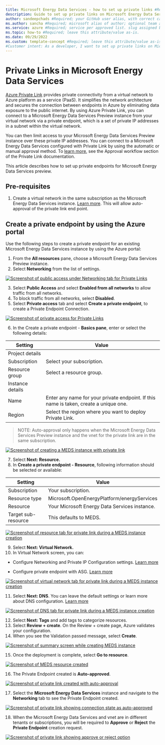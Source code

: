 ```yaml
---
title: Microsoft Energy Data Services - how to set up private links #Required; page title is displayed in search results. Include the brand.
description: Guide to set up private links on Microsoft Energy Data Services #Required; article description that is displayed in search results. 
author: sandeepchads #Required; your GitHub user alias, with correct capitalization.
ms.author: sancha #Required; microsoft alias of author; optional team alias.
ms.service: azure #Required; service per approved list. slug assigned by ACOM.
ms.topic: how-to #Required; leave this attribute/value as-is.
ms.date: 09/29/2022
ms.custom: template-concept #Required; leave this attribute/value as-is.
#Customer intent: As a developer, I want to set up private links on Microsoft Energy Data Services
---
```


# Private Links in Microsoft Energy Data Services
[Azure Private Link](https://azure.microsoft.com/services/private-link/) provides private connectivity from a virtual network to Azure platform as a service (PaaS). It simplifies the network architecture and secures the connection between endpoints in Azure by eliminating data exposure to the public internet.
By using Azure Private Link, you can connect to a Microsoft Energy Data Services Preview instance from your virtual network via a private endpoint, which is a set of private IP addresses in a subnet within the virtual network.


You can then limit access to your Microsoft Energy Data Services Preview instance over these private IP addresses. 
You can connect to a Microsoft Energy Data Services configured with Private Link by using the automatic or manual approval method. To [learn more](https://learn.microsoft.com/azure/private-link/private-endpoint-overview#access-to-a-private-link-resource-using-approval-workflow), see the Approval workflow section of the Private Link documentation.


This article describes how to set up private endpoints for Microsoft Energy Data Services preview. 

## Pre-requisites

1.	Create a virtual network in the same subscription as the Microsoft Energy Data Services instance. [Learn more](https://learn.microsoft.com/azure/virtual-network/quick-create-portal). This will allow auto-approval of the private link end point.

## Create a private endpoint by using the Azure portal

Use the following steps to create a private endpoint for an existing Microsoft Energy Data Services instance by using the Azure portal:
1.	From the **All resources** pane, choose a Microsoft Energy Data Services Preview instance.
2.	Select **Networking** from the list of settings.
 
  [![Screenshot of public access under Networking tab for Private Links](media/how-to-set-up-private-links/pvtlink-1Networking.png)](media/how-to-set-up-private-links/pvtlink-1Networking.png#lightbox)
  
   
3.	Select **Public Access** and select **Enabled from all networks** to allow traffic from all networks.
4.	To block traffic from all networks, select **Disabled**.
5.	Select **Private access** tab and select **Create a private endpoint**, to create a Private Endpoint Connection.
 
 [![Screenshot of private access for Private Links](media/how-to-set-up-private-links/pvtlink-2create-private-endpoint.png)](media/how-to-set-up-private-links/pvtlink-2create-private-endpoint.png#lightbox)
 
6.	In the Create a private endpoint - **Basics pane**, enter or select the following details:


|Setting|	Value|
|--------|-----|
|Project details|
|Subscription|	Select your subscription.|
|Resource group|	Select a resource group.|
|Instance details|	
|Name|	Enter any name for your private endpoint. If this name is taken, create a unique one.|
|Region|	Select the region where you want to deploy Private Link. |
	
> NOTE: Auto-approval only happens when the Microsoft Energy Data Services Preview instance and the vnet for the private link are in the same subscription.

[![Screenshot of creating a MEDS instance with private link](media/how-to-set-up-private-links/pvtlink-3basics.png)](media/how-to-set-up-private-links/pvtlink-3basics.png#lightbox)

7.	Select **Next: Resource.**
8.	In **Create a private endpoint - Resource**, following information should be selected or available:

|Setting |	Value |
|--------|--------|
|Subscription|	Your subscription.|
|Resource type|	Microsoft.OpenEnergyPlatform/energyServices|
|Resource	|Your Microsoft Energy Data Services instance.|
|Target sub-resource|	This defaults to MEDS. |
	
[![Screenshot of resource tab for private link during a MEDS instance creation](media/how-to-set-up-private-links/pvtlink-4resource.png)](media/how-to-set-up-private-links/pvtlink-4resource.png#lightbox)

 
9.	Select **Next: Virtual Network.**
10.	In Virtual Network screen, you can:

* Configure Networking and Private IP Configuration settings. [Learn more](https://learn.microsoft.com/azure/private-link/create-private-endpoint-portal?tabs=dynamic-ip#create-a-private-endpoint)

* Configure private endpoint with ASG. [Learn more](https://learn.microsoft.com/azure/private-link/configure-asg-private-endpoint?tabs=portal#create-private-endpoint-with-an-asg)

[![Screenshot of virtual network tab for private link during a MEDS instance creation](media/how-to-set-up-private-links/pvtlink-4virtualnetwork.png)](media/how-to-set-up-private-links/pvtlink-4virtualnetwork.png#lightbox)


11.	Select **Next: DNS**. You can leave the default settings or learn more about DNS configuration. [Learn more](https://learn.microsoft.com/azure/private-link/private-endpoint-overview#dns-configuration)


[![Screenshot of DNS tab for private link during a MEDS instance creation](media/how-to-set-up-private-links/pvtlink-5dns.png)](media/how-to-set-up-private-links/pvtlink-5dns.png#lightbox)

12.	Select **Next: Tags** and add tags to categorize resources.
13.	Select **Review + create**. On the Review + create page, Azure validates your configuration.
14.	When you see the Validation passed message, select **Create**.

[![Screenshot of summary screen while creating MEDS instance](media/how-to-set-up-private-links/pvtlink-6review.png)](media/how-to-set-up-private-links/pvtlink-6review#lightbox)

 
15.	 Once the deployment is complete, select **Go to resource**. 

[![Screenshot of MEDS resource created](media/how-to-set-up-private-links/pvtlink-7deploy.png)](media/how-to-set-up-private-links/pvtlink-7deploy.png#lightbox)
 
 
16.	The Private Endpoint created is **Auto-approved**.

[![Screenshot of private link created with auto-approval](media/how-to-set-up-private-links/pvtlink-8request-response.png)](media/how-to-set-up-private-links/pvtlink-8request-response.png#lightbox)
 
17.	Select the **Microsoft Energy Data Services** instance and navigate to the **Networking** tab to see the Private Endpoint created.

[![Screenshot of private link showing connection state as auto-approved](media/how-to-set-up-private-links/pvtlink-9auto-approved.png)](media/how-to-set-up-private-links/pvtlink-9auto-approved.png#lightbox)


18.	When the Microsoft Energy Data Services and vnet are in different tenants or subscriptions, you will be required to **Approve** or **Reject** the **Private Endpoint** creation request. 

[![Screenshot of private link showing approve or reject option](media/how-to-set-up-private-links/pvtlink-10awaitingapproval.png)](media/how-to-set-up-private-links/pvtlink-10awaitingapproval.png#lightbox)
